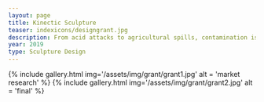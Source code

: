 ```yaml
---
layout: page
title: Kinectic Sculpture
teaser: indexicons/designgrant.jpg
description: From acid attacks to agricultural spills, contamination is a major issue that is often overlooked. Unfortunately, the current products and services on the market are not inclusively designed and are hard to understand in an event of an emergency, even for an able-bodied adult. This design seeks to develop a more inclusive system of decontamination procedures that will take less time to carry out and ultimately save lives.
year: 2019
type: Sculpture Design
---
```


{% include gallery.html img='/assets/img/grant/grant1.jpg' alt = 'market research' %}
{% include gallery.html img='/assets/img/grant/grant2.jpg' alt = 'final' %}